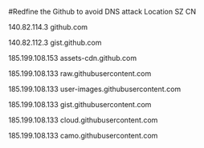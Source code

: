 


#Redfine the Github to avoid DNS attack Location SZ CN

140.82.114.3 github.com

140.82.112.3 gist.github.com

185.199.108.153 assets-cdn.github.com

185.199.108.133 raw.githubusercontent.com

185.199.108.133 user-images.githubusercontent.com

185.199.108.133 gist.githubusercontent.com

185.199.108.133 cloud.githubusercontent.com

185.199.108.133 camo.githubusercontent.com 